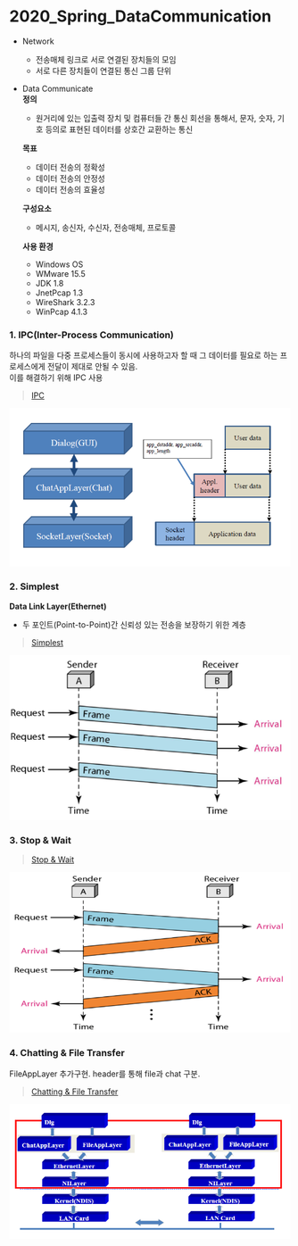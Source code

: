 <!-- /**
 * @author [Limm-jk]
 * @email [201602057@cs-cnu.org]
 * @create date 2020-10-22 19:07:12
 * @modify date 2020-10-22 19:07:12
 * @desc [데이터통신 Readme 최신화]
 */ -->

# 2020_Spring_DataCommunication
- Network
  - 전송매체 링크로 서로 연결된 장치들의 모임
  - 서로 다른 장치들이 연결된 통신 그룹 단위
- Data Communicate  
  **정의**
  - 원거리에 있는 입출력 장치 및 컴퓨터들 간 통신 회선을 통해서, 문자, 숫자, 기호 등의로 표현된 데이터를 상호간 교환하는 통신  
  
  **목표**
  - 데이터 전송의 정확성
  - 데이터 전송의 안정성
  - 데이터 전송의 효율성  
  
  **구성요소**
  - 메시지, 송신자, 수신자, 전송매체, 프로토콜  

  **사용 환경**  
  - Windows OS  
  - WMware 15.5  
  - JDK 1.8  
  - JnetPcap 1.3  
  - WireShark 3.2.3  
  - WinPcap 4.1.3
### 1. IPC(Inter-Process Communication)
하나의 파일을 다중 프로세스들이 동시에 사용하고자 할 때 그 데이터를 필요로 하는 프로세스에게 전달이 제대로 안될 수 있음.  
이를 해결하기 위해 IPC 사용
> [IPC](https://github.com/Limm-jk/2020_Spring_DataCommunication/tree/master/IPC_JAVA/src/ipc) 

![](./resource/ipc.png)
### 2. Simplest
**Data Link Layer(Ethernet)**
- 두 포인트(Point-to-Point)간 신뢰성 있는 전송을 보장하기 위한 계층
> [Simplest](https://github.com/Limm-jk/2020_Spring_DataCommunication/tree/master/Simplest/src)  

![](./resource/simplest.png)

### 3. Stop & Wait
> [Stop & Wait](https://github.com/Limm-jk/2020_Spring_DataCommunication/tree/master/Stop%26Wait/stopwait)  

![](./resource/stopwait.png)
### 4. Chatting & File Transfer
FileAppLayer 추가구현. header를 통해 file과 chat 구분.
> [Chatting & File Transfer](https://github.com/Limm-jk/2020_Spring_DataCommunication/tree/master/Chatting_File_Transfer/src)  

![](./resource/chatfile.png)